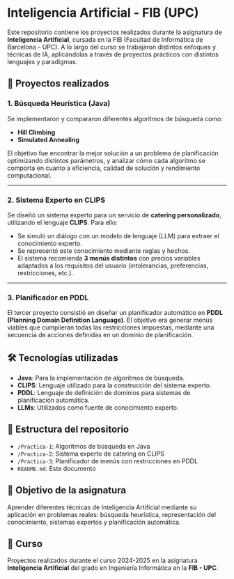 # Inteligencia Artificial - FIB (UPC)
Este repositorio contiene los proyectos realizados durante la asignatura de **Inteligencia Artificial**, cursada en la FIB (Facultad de Informática de Barcelona - UPC). A lo largo del curso se trabajaron distintos enfoques y técnicas de IA, aplicándolas a través de proyectos prácticos con distintos lenguajes y paradigmas.

## 🤖 Proyectos realizados

### 1. Búsqueda Heurística (Java)
Se implementaron y compararon diferentes algoritmos de búsqueda como:

- **Hill Climbing**
- **Simulated Annealing**

El objetivo fue encontrar la mejor solución a un problema de planificación optimizando distintos parámetros, y analizar cómo cada algoritmo se comporta en cuanto a eficiencia, calidad de solución y rendimiento computacional.

---

### 2. Sistema Experto en CLIPS
Se diseñó un sistema experto para un servicio de **catering personalizado**, utilizando el lenguaje **CLIPS**. Para ello:

- Se simuló un diálogo con un modelo de lenguaje (LLM) para extraer el conocimiento experto.
- Se representó este conocimiento mediante reglas y hechos.
- El sistema recomienda **3 menús distintos** con precios variables adaptados a los requisitos del usuario (intolerancias, preferencias, restricciones, etc.).

---

### 3. Planificador en PDDL
El tercer proyecto consistió en diseñar un planificador automático en **PDDL (Planning Domain Definition Language)**. El objetivo era generar menús viables que cumplieran todas las restricciones impuestas, mediante una secuencia de acciones definidas en un dominio de planificación.

## 🛠️ Tecnologías utilizadas

- **Java**: Para la implementación de algoritmos de búsqueda.
- **CLIPS**: Lenguaje utilizado para la construcción del sistema experto.
- **PDDL**: Lenguaje de definición de dominios para sistemas de planificación automática.
- **LLMs**: Utilizados como fuente de conocimiento experto.

## 📁 Estructura del repositorio

- `/Practica-1`: Algoritmos de búsqueda en Java
- `/Practica-2`: Sistema experto de catering en CLIPS
- `/Practica-3`: Planificador de menús con restricciones en PDDL
- `README.md`: Este documento

## 🎯 Objetivo de la asignatura
Aprender diferentes técnicas de Inteligencia Artificial mediante su aplicación en problemas reales: búsqueda heurística, representación del conocimiento, sistemas expertos y planificación automática.

## 📅 Curso
Proyectos realizados durante el curso 2024-2025 en la asignatura **Inteligencia Artificial** del grado en Ingeniería Informática en la **FIB - UPC**.

